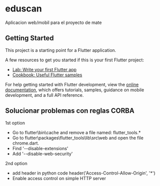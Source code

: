 # eduscan

Aplicacion web/mobil para el proyecto de mate

## Getting Started

This project is a starting point for a Flutter application.

A few resources to get you started if this is your first Flutter project:

- [Lab: Write your first Flutter app](https://docs.flutter.dev/get-started/codelab)
- [Cookbook: Useful Flutter samples](https://docs.flutter.dev/cookbook)

For help getting started with Flutter development, view the
[online documentation](https://docs.flutter.dev/), which offers tutorials,
samples, guidance on mobile development, and a full API reference.

## Solucionar problemas con reglas CORBA
1st option

- Go to flutter\bin\cache and remove a file named: flutter_tools.*
- Go to flutter\packages\flutter_tools\lib\src\web and open the file chrome.dart.
- Find '--disable-extensions'
- Add '--disable-web-security'

2nd option

- add header in python code header('Access-Control-Allow-Origin', '*')
- Enable access control on simple HTTP server
